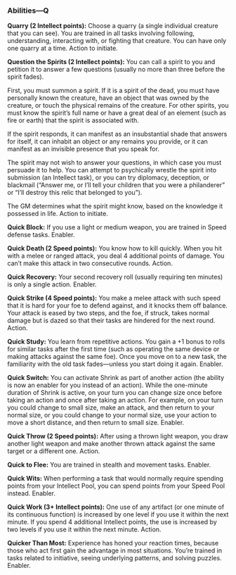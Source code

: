 ### Abilities—Q

<!-- P, ID: 073468 -->

**Quarry (2 Intellect points):** Choose a quarry (a single individual creature that you can see). You are trained in all tasks involving following, understanding, interacting with, or fighting that creature. You can have only one quarry at a time. Action to initiate.

<!-- P, ID: 073469 -->

**Question the Spirits (2 Intellect points):** You can call a spirit to you and petition it to answer a few questions (usually no more than three before the spirit fades).

<!-- P, ID: 073470 -->

First, you must summon a spirit. If it is a spirit of the dead, you must have personally known the creature, have an object that was owned by the creature, or touch the physical remains of the creature. For other spirits, you must know the spirit’s full name or have a great deal of an element (such as fire or earth) that the spirit is associated with.

<!-- P, ID: 073471 -->

If the spirit responds, it can manifest as an insubstantial shade that answers for itself, it can inhabit an object or any remains you provide, or it can manifest as an invisible presence that you speak for.

<!-- P, ID: 073472 -->

The spirit may not wish to answer your questions, in which case you must persuade it to help. You can attempt to psychically wrestle the spirit into submission (an Intellect task), or you can try diplomacy, deception, or blackmail (“Answer me, or I’ll tell your children that you were a philanderer” or “I’ll destroy this relic that belonged to you”).

<!-- P, ID: 073473 -->

The GM determines what the spirit might know, based on the knowledge it possessed in life. Action to initiate.

<!-- P, ID: 073474 -->

**Quick Block:** If you use a light or medium weapon, you are trained in Speed defense tasks. Enabler.

<!-- P, ID: 073475 -->

**Quick Death (2 Speed points):** You know how to kill quickly. When you hit with a melee or ranged attack, you deal 4 additional points of damage. You can’t make this attack in two consecutive rounds. Action.

<!-- P, ID: 073476 -->

**Quick Recovery:** Your second recovery roll (usually requiring ten minutes) is only a single action. Enabler.

<!-- P, ID: 073477 -->

**Quick Strike (4 Speed points):** You make a melee attack with such speed that it is hard for your foe to defend against, and it knocks them off balance. Your attack is eased by two steps, and the foe, if struck, takes normal damage but is dazed so that their tasks are hindered for the next round. Action.

<!-- P, ID: 073478 -->

**Quick Study:** You learn from repetitive actions. You gain a +1 bonus to rolls for similar tasks after the first time (such as operating the same device or making attacks against the same foe). Once you move on to a new task, the familiarity with the old task fades—unless you start doing it again. Enabler.

<!-- P, ID: 073479 -->

**Quick Switch:** You can activate Shrink as part of another action (the ability is now an enabler for you instead of an action). While the one-minute duration of Shrink is active, on your turn you can change size once before taking an action and once after taking an action. For example, on your turn you could change to small size, make an attack, and then return to your normal size, or you could change to your normal size, use your action to move a short distance, and then return to small size. Enabler.

<!-- P, ID: 073480 -->

**Quick Throw (2 Speed points):** After using a thrown light weapon, you draw another light weapon and make another thrown attack against the same target or a different one. Action.

<!-- P, ID: 073481 -->

**Quick to Flee:** You are trained in stealth and movement tasks. Enabler.

<!-- P, ID: 073482 -->

**Quick Wits:** When performing a task that would normally require spending points from your Intellect Pool, you can spend points from your Speed Pool instead. Enabler.

<!-- P, ID: 073483 -->

**Quick Work (3+ Intellect points):** One use of any artifact (or one minute of its continuous function) is increased by one level if you use it within the next minute. If you spend 4 additional Intellect points, the use is increased by two levels if you use it within the next minute. Action.

<!-- P, ID: 073484 -->

**Quicker Than Most:** Experience has honed your reaction times, because those who act first gain the advantage in most situations. You’re trained in tasks related to initiative, seeing underlying patterns, and solving puzzles. Enabler.


